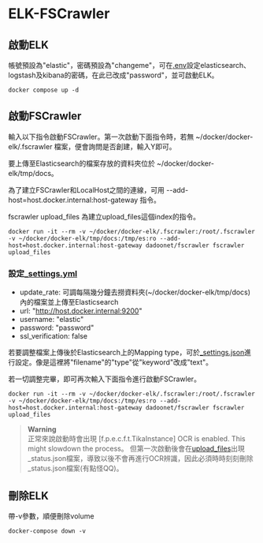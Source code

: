 # ELK-FSCrawler

## 啟動ELK

帳號預設為"elastic"，密碼預設為"changeme"，可在[.env](https://github.com/Ben950128/ELK-FSCrawler/blob/main/.env)設定elasticsearch、logstash及kibana的密碼，在此已改成"password"，並可啟動ELK。

``` console
docker compose up -d
```

## 啟動FSCrawler

輸入以下指令啟動FSCrawler。第一次啟動下面指令時，若無 ~/docker/docker-elk/.fscrawler 檔案，便會詢問是否創建，輸入Y即可。

要上傳至Elasticsearch的檔案存放的資料夾位於 ~/docker/docker-elk/tmp/docs。

為了建立FSCrawler和LocalHost之間的連線，可用 --add-host=host.docker.internal:host-gateway 指令。

fscrawler upload_files 為建立upload_files這個index的指令。

``` console
docker run -it --rm -v ~/docker/docker-elk/.fscrawler:/root/.fscrawler -v ~/docker/docker-elk/tmp/docs:/tmp/es:ro --add-host=host.docker.internal:host-gateway dadoonet/fscrawler fscrawler upload_files
```

### 設定[_settings.yml](https://github.com/Ben950128/ELK-FSCrawler/blob/main/.fscrawler/upload_files/_settings.yaml)

* update_rate: 可調每隔幾分鐘去撈資料夾(~/docker/docker-elk/tmp/docs)內的檔案並上傳至Elasticsearch
* url: "http://host.docker.internal:9200"
* username: "elastic"
* password: "password"
* ssl_verification: false

若要調整檔案上傳後於Elasticsearch上的Mapping type，可於[_settings.json](https://github.com/Ben950128/ELK-FSCrawler/blob/main/.fscrawler/_default/8/_settings.json)進行設定。像是這裡將"filename"的"type"從"keyword"改成"text"。

若一切調整完畢，即可再次輸入下面指令進行啟動FSCrawler。

``` console
docker run -it --rm -v ~/docker/docker-elk/.fscrawler:/root/.fscrawler -v ~/docker/docker-elk/tmp/docs:/tmp/es:ro --add-host=host.docker.internal:host-gateway dadoonet/fscrawler fscrawler upload_files
```

> **Warning**  
> 正常來說啟動時會出現 [f.p.e.c.f.t.TikaInstance] OCR is enabled. This might slowdown the process。
> 但第一次啟動後會在[upload_files](https://github.com/Ben950128/ELK-FSCrawler/blob/main/.fscrawler/upload_files)出現_status.json檔案，導致以後不會再進行OCR辨識，因此必須時時刻刻刪除_status.json檔案(有點怪QQ)。


## 刪除ELK

帶-v參數，順便刪除volume
``` console
docker-compose down -v
```
